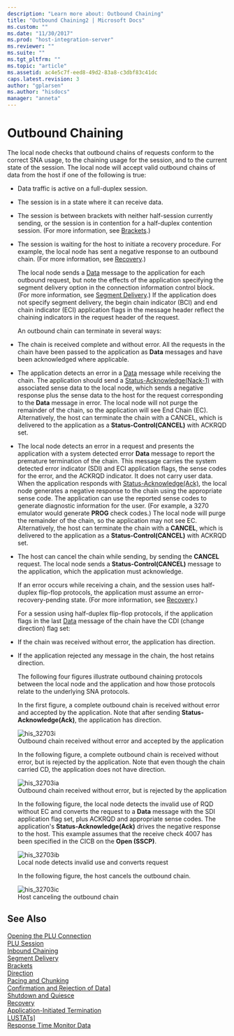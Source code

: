 ```yaml
---
description: "Learn more about: Outbound Chaining"
title: "Outbound Chaining2 | Microsoft Docs"
ms.custom: ""
ms.date: "11/30/2017"
ms.prod: "host-integration-server"
ms.reviewer: ""
ms.suite: ""
ms.tgt_pltfrm: ""
ms.topic: "article"
ms.assetid: ac4e5c7f-eed8-49d2-83a8-c3dbf83c41dc
caps.latest.revision: 3
author: "gplarsen"
ms.author: "hisdocs"
manager: "anneta"
---
```

# Outbound Chaining
The local node checks that outbound chains of requests conform to the correct SNA usage, to the chaining usage for the session, and to the current state of the session. The local node will accept valid outbound chains of data from the host if one of the following is true:  
  
- Data traffic is active on a full-duplex session.  
  
- The session is in a state where it can receive data.  
  
- The session is between brackets with neither half-session currently sending, or the session is in contention for a half-duplex contention session. (For more information, see [Brackets](../core/brackets1.md).)  
  
- The session is waiting for the host to initiate a recovery procedure. For example, the local node has sent a negative response to an outbound chain. (For more information, see [Recovery](../core/recovery1.md).)  
  
  The local node sends a [Data](./data1.md) message to the application for each outbound request, but note the effects of the application specifying the segment delivery option in the connection information control block. (For more information, see [Segment Delivery](../core/segment-delivery1.md).) If the application does not specify segment delivery, the begin chain indicator (BCI) and end chain indicator (ECI) application flags in the message header reflect the chaining indicators in the request header of the request.  
  
  An outbound chain can terminate in several ways:  
  
- The chain is received complete and without error. All the requests in the chain have been passed to the application as **Data** messages and have been acknowledged where applicable.  
  
- The application detects an error in a [Data](./data1.md) message while receiving the chain. The application should send a [Status-Acknowledge(Nack-1)](./status-acknowledge-nack-1-1.md) with associated sense data to the local node, which sends a negative response plus the sense data to the host for the request corresponding to the **Data** message in error. The local node will not purge the remainder of the chain, so the application will see End Chain (EC). Alternatively, the host can terminate the chain with a CANCEL, which is delivered to the application as a **Status-Control(CANCEL)** with ACKRQD set.  
  
- The local node detects an error in a request and presents the application with a system detected error **Data** message to report the premature termination of the chain. This message carries the system detected error indicator (SDI) and ECI application flags, the sense codes for the error, and the ACKRQD indicator. It does not carry user data. When the application responds with [Status-Acknowledge(Ack)](./status-acknowledge-ack-2.md), the local node generates a negative response to the chain using the appropriate sense code. The application can use the reported sense codes to generate diagnostic information for the user. (For example, a 3270 emulator would generate **PROG** check codes.) The local node will purge the remainder of the chain, so the application may not see EC. Alternatively, the host can terminate the chain with a **CANCEL**, which is delivered to the application as a **Status-Control(CANCEL)** with ACKRQD set.  
  
- The host can cancel the chain while sending, by sending the **CANCEL** request. The local node sends a **Status-Control(CANCEL)** message to the application, which the application must acknowledge.  
  
  If an error occurs while receiving a chain, and the session uses half-duplex flip-flop protocols, the application must assume an error-recovery-pending state. (For more information, see [Recovery](../core/recovery1.md).)  
  
  For a session using half-duplex flip-flop protocols, if the application flags in the last [Data](./data1.md) message of the chain have the CDI (change direction) flag set:  
  
- If the chain was received without error, the application has direction.  
  
- If the application rejected any message in the chain, the host retains direction.  
  
  The following four figures illustrate outbound chaining protocols between the local node and the application and how those protocols relate to the underlying SNA protocols.  
  
  In the first figure, a complete outbound chain is received without error and accepted by the application. Note that after sending **Status-Acknowledge(Ack)**, the application has direction.  
  
  ![](../core/media/his-32703i.gif "his_32703i")  
  Outbound chain received without error and accepted by the application  
  
  In the following figure, a complete outbound chain is received without error, but is rejected by the application. Note that even though the chain carried CD, the application does not have direction.  
  
  ![](../core/media/his-32703ia.gif "his_32703ia")  
  Outbound chain received without error, but is rejected by the application  
  
  In the following figure, the local node detects the invalid use of RQD without EC and converts the request to a **Data** message with the SDI application flag set, plus ACKRQD and appropriate sense codes. The application's **Status-Acknowledge(Ack)** drives the negative response to the host. This example assumes that the receive check 4007 has been specified in the CICB on the **Open (SSCP)**.  
  
  ![](../core/media/his-32703ib.gif "his_32703ib")  
  Local node detects invalid use and converts request  
  
  In the following figure, the host cancels the outbound chain.  
  
  ![](../core/media/his-32703ic.gif "his_32703ic")  
  Host canceling the outbound chain  
  
## See Also  
 [Opening the PLU Connection](../core/opening-the-plu-connection1.md)   
 [PLU Session](../core/plu-session2.md)   
 [Inbound Chaining](../core/inbound-chaining1.md)   
 [Segment Delivery](../core/segment-delivery1.md)   
 [Brackets](../core/brackets1.md)   
 [Direction](../core/direction1.md)   
 [Pacing and Chunking](../core/pacing-and-chunking1.md)   
 [Confirmation and Rejection of Data\]](../core/confirmation-and-rejection-of-data]1.md)   
 [Shutdown and Quiesce](../core/shutdown-and-quiesce1.md)   
 [Recovery](../core/recovery1.md)   
 [Application-Initiated Termination](../core/application-initiated-termination1.md)   
 [LUSTATs\]](../core/lustats]1.md)   
 [Response Time Monitor Data](../core/response-time-monitor-data1.md)
